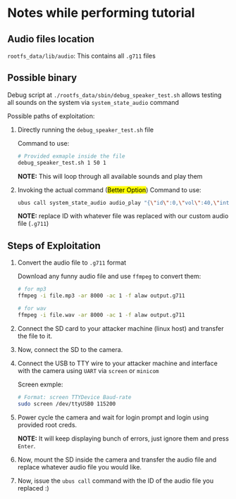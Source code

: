 # Notes while performing tutorial

## Audio files location

`rootfs_data/lib/audio`: This contains all `.g711` files

## Possible binary

Debug script at `./rootfs_data/sbin/debug_speaker_test.sh` allows testing all sounds on the system via `system_state_audio` command

Possible paths of exploitation:

1. Directly running the `debug_speaker_test.sh` file

    Command to use:

    ```bash
    # Provided exmaple inside the file
    debug_speaker_test.sh 1 50 1
    ```

    **NOTE:** This will loop through all available sounds and play them

2. Invoking the actual command (<mark>Better Option</mark>)
    Command to use:

    ```bash
    ubus call system_state_audio audio_play "{\"id\":0,\"vol\":40,\"interrupt\":0}"
    ```

    **NOTE:** replace ID with whatever file was replaced with our custom audio file (`.g711`)

## Steps of Exploitation

1. Convert the audio file to `.g711` format

    Download any funny audio file and use  `ffmpeg` to convert them:

    ```bash
    # for mp3
    ffmpeg -i file.mp3 -ar 8000 -ac 1 -f alaw output.g711

    # for wav
    ffmpeg -i file.wav -ar 8000 -ac 1 -f alaw output.g711
    ```

2. Connect the SD card to your attacker machine (linux host) and transfer the file to it.
3. Now, connect the SD to the camera.
4. Connect the USB to TTY wire to your attacker machine and interface with the camera using `UART` via `screen` or `minicom`

    Screen exmple:

    ```bash
    # Format: screen TTYDevice Baud-rate
    sudo screen /dev/ttyUSB0 115200
    ```

5. Power cycle the camera and wait for login prompt and login using provided root creds.

    **NOTE:** It will keep displaying bunch of errors, just ignore them and press `Enter`.

6. Now, mount the SD inside the camera and transfer the audio file and replace whatever audio file you would like.

7. Now, issue the `ubus call` command with the ID of the audio file you replaced :)
